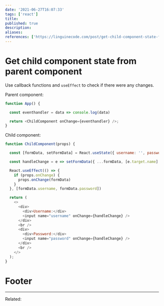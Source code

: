 ```yaml
---
date: '2021-06-27T16:07:33'
tags: ['react']
title: 
published: true
description:
aliases:
references: ['https://linguinecode.com/post/get-child-component-state-from-parent-component']
---
```


# Get child component state from parent component

Use callback functions and `useEffect` to check if there were any changes.

Parent component:
```js
function App() {

  const eventhandler = data => console.log(data)

  return <ChildComponent onChange={eventhandler} />;
}
```

Child component:
```js
function ChildComponent(props) {

  const [formData, setFormData] = React.useState({ username: '', password: '' });

  const handleChange = e => setFormData({ ...formData, [e.target.name]: e.target.value });

  React.useEffect(() => {
    if (props.onChange) {
      props.onChange(formData)
    }
  }, [formData.username, formData.password])

  return (
    <>
      <div>
        <div>Username:</div>
        <input name="username" onChange={handleChange} />
      </div>
      <br />
      <div>
        <div>Password:</div>
        <input name="password" onChange={handleChange} />
      </div>
      <br />
    </>
  );
}
```
# Footer
---
Related: 